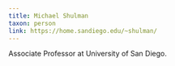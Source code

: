 ```yaml
---
title: Michael Shulman
taxon: person
link: https://home.sandiego.edu/~shulman/
---
```


Associate Professor at University of San Diego.
